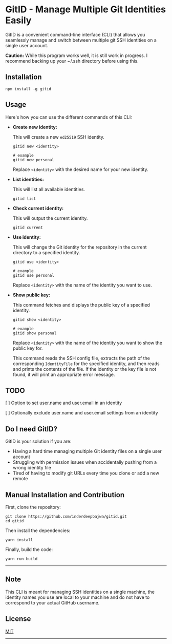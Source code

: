# GitID - Manage Multiple Git Identities Easily

GitID is a convenient command-line interface (CLI) that allows you seamlessly manage and switch between multiple git SSH identities on a single user account.

**Caution:** While this program works well, it is still work in progress. I recommend backing up your ~/.ssh directory before using this.

## Installation

```
npm install -g gitid
```

## Usage

Here's how you can use the different commands of this CLI:

- **Create new identity:**

  This will create a new `ed25519` SSH identity.

  ```
  gitid new <identity>
  ```

  ```
  # example
  gitid new personal
  ```

  Replace `<identity>` with the desired name for your new identity.

- **List identities:**

  This will list all available identities.

  ```
  gitid list
  ```

- **Check current identity:**

  This will output the current identity.

  ```
  gitid current
  ```

- **Use identity:**

  This will change the Git identity for the repository in the current directory to a specified identity.

  ```
  gitid use <identity>
  ```

  ```
  # example
  gitid use personal
  ```

  Replace `<identity>` with the name of the identity you want to use.

- **Show public key:**

  This command fetches and displays the public key of a specified identity.
  
  ```
  gitid show <identity>
  ```
  
  ```
  # example
  gitid show personal
  ```
  
  Replace `<identity>` with the name of the identity you want to show the public key for. 
  
  This command reads the SSH config file, extracts the path of the corresponding `IdentityFile` for the specified identity, and then reads and prints the contents of the file. If the identity or the key file is not found, it will print an appropriate error message. 

## TODO

[ ] Option to set user.name and user.email in an identity

[ ] Optionally exclude user.name and user.email settings from an identity

## Do I need GitID?

GitID is your solution if you are:

- Having a hard time managing multiple Git identity files on a single user account
- Struggling with permission issues when accidentally pushing from a wrong identity file
- Tired of having to modify git URLs every time you clone or add a new remote

## Manual Installation and Contribution

First, clone the repository:

```
git clone https://github.com/inderdeepbajwa/gitid.git
cd gitid
```

Then install the dependencies:

```
yarn install
```

Finally, build the code:

```
yarn run build
```

---

## Note

This CLI is meant for managing SSH identities on a single machine, the identity names you use are local to your machine and do not have to correspond to your actual GitHub username.

## License

[MIT](LICENSE)

---
